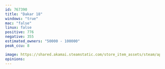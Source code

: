 ```yaml
---
id: 767390
title: "Dakar 18"
windows: "true"
mac: "false"
linux: false
positive: 776
negative: 355
estimated_owners: "50000 - 100000"
peak_ccu: 8

image: https://shared.akamai.steamstatic.com/store_item_assets/steam/apps/767390/header.jpg?t=1730387307
opinions:
---
```

